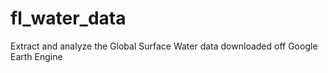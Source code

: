 # fl_water_data
Extract and analyze the Global Surface Water data downloaded off Google Earth Engine
